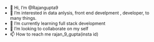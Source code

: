 - 👋 Hi, I’m @Rajangupta9
- 👀 I’m interested in data anlysis, front end develpment , developer, to many things. 
- 🌱 I’m currently learning full stack development
- 💞️ I’m looking to collaborate on my self
- 📫 How to reach me rajan_9_gupta(insta id)

<!---
Rajangupta9/Rajangupta9 is a ✨ special ✨ repository because its `README.md` (this file) appears on your GitHub profile.
You can click the Preview link to take a look at your changes.
--->
